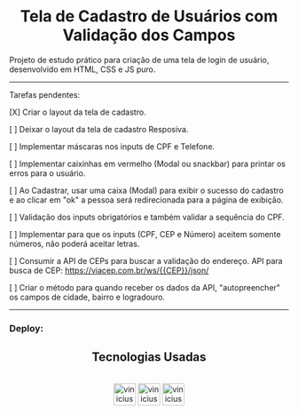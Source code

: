 <h1 align="center">Tela de Cadastro de Usuários com Validação dos Campos</h1>

Projeto de estudo prático para criação de uma tela de login de usuário, desenvolvido em HTML, CSS e JS puro.

<hr>
Tarefas pendentes:

[X] Criar o layout da tela de cadastro.

[ ] Deixar o layout da tela de cadastro Resposiva.

[ ] Implementar máscaras nos inputs de CPF e Telefone.

[ ] Implementar caixinhas em vermelho (Modal ou snackbar) para printar os erros para o usuário.

[ ] Ao Cadastrar, usar uma caixa (Modal) para exibir o sucesso do cadastro e ao clicar em "ok" a pessoa será redirecionada para a página de exibição.

[ ] Validação dos inputs obrigatórios e também validar a sequência do CPF.

[ ] Implementar para que os inputs (CPF, CEP e Número) aceitem somente números, não poderá aceitar letras.

[ ] Consumir a API de CEPs para buscar a validação do endereço. API para busca de CEP: https://viacep.com.br/ws/{{CEP}}/json/

[ ] Criar o método para quando receber os dados da API, "autopreencher" os campos de cidade, bairro e logradouro.

<hr>
<h3> Deploy: 

</div>
<h2 align="center">Tecnologias Usadas</h2>
<div align="center">
     <div style="display: inline_block margin-left:auto margin-rigth:auto"><br>
        <img align="lef" alt="vinicius-html" height="40 widht="50" src="https://cdn.jsdelivr.net/gh/devicons/devicon/icons/html5/html5-plain-wordmark.svg" />
        <img align="lef" alt="vinicius-css" height="40 widht="50" src="https://cdn.jsdelivr.net/gh/devicons/devicon/icons/css3/css3-plain-wordmark.svg" />
        <img align="lef" alt="vinicius-css" height="40 widht="50" src="https://cdn.jsdelivr.net/gh/devicons/devicon/icons/javascript/javascript-original.svg" /> 
    </div>
</div>
